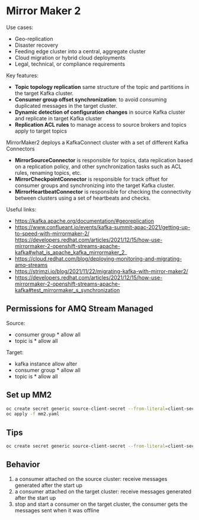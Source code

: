 # Mirror Maker 2

Use cases:

- Geo-replication
- Disaster recovery
- Feeding edge cluster into a central, aggregate cluster
- Cloud migration or hybrid cloud deployments
- Legal, technical, or compliance requirements

Key features:

- **Topic topology replication** same structure of the topic and partitions in the target Kafka cluster.
- **Consumer group offset synchronization**: to avoid consuming duplicated messages in the target cluster.
- **Dynamic detection of configuration changes** in source Kafka cluster and replicate in target Kafka cluster
- **Replication ACL rules** to manage access to source brokers and topics apply to target topics

MirrorMaker2 deploys a KafkaConnect cluster with a set of different Kafka Connectors

- **MirrorSourceConnector** is responsible for topics, data replication based on a replication policy, and other synchronization tasks such as ACL rules, renaming topics, etc.
- **MirrorCheckpointConnector** is responsible for track offset for consumer groups and synchronizing into the target Kafka cluster.
- **MirrorHeartbeatConnector** is responsible for checking the connectivity between clusters using a set of heartbeats and checks.

Useful links:

- https://kafka.apache.org/documentation/#georeplication 
- https://www.conflueant.io/events/kafka-summit-apac-2021/getting-up-to-speed-with-mirrormaker-2/ https://developers.redhat.com/articles/2021/12/15/how-use-mirrormaker-2-openshift-streams-apache-kafka#what_is_apache_kafka_mirrormaker_2_
- https://cloud.redhat.com/blog/deploying-monitoring-and-migrating-amq-streams
- https://strimzi.io/blog/2021/11/22/migrating-kafka-with-mirror-maker2/
- https://developers.redhat.com/articles/2021/12/15/how-use-mirrormaker-2-openshift-streams-apache-kafka#test_mirrormaker_s_synchronization

## Permissions for AMQ Stream Managed

Source:

- consumer group * allow all
- topic is * allow all

Target:

- kafka instance allow alter
- consumer group * allow all
- topic is * allow all

## Set up MM2

```sh
oc create secret generic source-client-secret --from-literal=client-secret=<Source Client Secret>
oc apply -f mm2.yaml
```

## Tips

```sh
oc create secret generic source-client-secret --from-literal=client-secret=<client-secret>
```

## Behavior

1. a consumer attached on the source cluster: receive messages generated after the start up
2. a consumer attached on the target cluster: receive messages generated after the start up
3. stop and start a consumer on the target cluster, the consumer gets the messages sent when it was offline